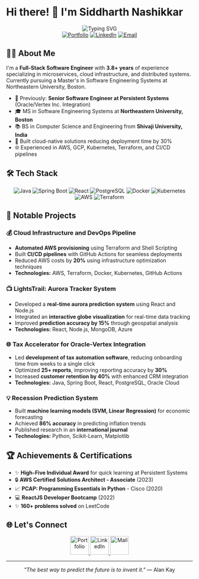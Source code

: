 # Hi there! 👋 I'm Siddharth Nashikkar

<div align="center">
  <img src="https://readme-typing-svg.herokuapp.com?font=Fira+Code&pause=1000&color=3584E4&center=true&vCenter=true&width=435&lines=Senior+Software+Engineer;Full+Stack+Developer;Cloud+Computing+Enthusiast;Researcher+%26+Mentor" alt="Typing SVG" />
</div>

<div align="center">
  <a href="https://siddharth-nashikkar.me/"><img src="https://img.shields.io/badge/Portfolio-FF5722?style=for-the-badge&logo=firebase&logoColor=white" alt="Portfolio" /></a>
  <a href="https://linkedin.com/in/siddharth-nashikkar"><img src="https://img.shields.io/badge/LinkedIn-0077B5?style=for-the-badge&logo=linkedin&logoColor=white" alt="LinkedIn" /></a>
  <a href="mailto:nashikkarsid@gmail.com"><img src="https://img.shields.io/badge/Email-D14836?style=for-the-badge&logo=gmail&logoColor=white" alt="Email" /></a>
</div>

## 👨‍💻 About Me

I'm a **Full-Stack Software Engineer** with **3.8+ years** of experience specializing in microservices, cloud infrastructure, and distributed systems. Currently pursuing a Master's in Software Engineering Systems at Northeastern University, Boston.

- 🏢 Previously: **Senior Software Engineer at Persistent Systems** (Oracle/Vertex Inc. Integration)
- 🎓 MS in Software Engineering Systems at **Northeastern University, Boston**
- 📚 BS in Computer Science and Engineering from **Shivaji University, India**
- 🔧 Built cloud-native solutions reducing deployment time by 30%
- 🌐 Experienced in AWS, GCP, Kubernetes, Terraform, and CI/CD pipelines

## 🛠️ Tech Stack

<div align="center">
  
  ![Java](https://img.shields.io/badge/Java-ED8B00?style=for-the-badge&logo=openjdk&logoColor=white)
  ![Spring Boot](https://img.shields.io/badge/Spring%20Boot-6DB33F?style=for-the-badge&logo=spring&logoColor=white)
  ![React](https://img.shields.io/badge/React-20232A?style=for-the-badge&logo=react&logoColor=61DAFB)
  ![PostgreSQL](https://img.shields.io/badge/PostgreSQL-316192?style=for-the-badge&logo=postgresql&logoColor=white)
  ![Docker](https://img.shields.io/badge/Docker-2496ED?style=for-the-badge&logo=docker&logoColor=white)
  ![Kubernetes](https://img.shields.io/badge/Kubernetes-326CE5?style=for-the-badge&logo=kubernetes&logoColor=white)
  ![AWS](https://img.shields.io/badge/AWS-232F3E?style=for-the-badge&logo=amazon-aws&logoColor=white)
  ![Terraform](https://img.shields.io/badge/Terraform-7B42BC?style=for-the-badge&logo=terraform&logoColor=white)

</div>

## 🌟 Notable Projects

### 💰 Cloud Infrastructure and DevOps Pipeline
- **Automated AWS provisioning** using Terraform and Shell Scripting
- Built **CI/CD pipelines** with GitHub Actions for seamless deployments
- Reduced AWS costs by **20%** using infrastructure optimization techniques
- **Technologies:** AWS, Terraform, Docker, Kubernetes, GitHub Actions

### 📺 LightsTrail: Aurora Tracker System
- Developed a **real-time aurora prediction system** using React and Node.js
- Integrated an **interactive globe visualization** for real-time data tracking
- Improved **prediction accuracy by 15%** through geospatial analysis
- **Technologies:** React, Node.js, MongoDB, Azure

### 🌐 Tax Accelerator for Oracle-Vertex Integration
- Led **development of tax automation software**, reducing onboarding time from weeks to a single click
- Optimized **25+ reports**, improving reporting accuracy by **30%**
- Increased **customer retention by 40%** with enhanced CRM integration
- **Technologies:** Java, Spring Boot, React, PostgreSQL, Oracle Cloud

### 💡 Recession Prediction System
- Built **machine learning models (SVM, Linear Regression)** for economic forecasting
- Achieved **86% accuracy** in predicting inflation trends
- Published research in an **international journal**
- **Technologies:** Python, Scikit-Learn, Matplotlib

## 🏆 Achievements & Certifications
- ✨ **High-Five Individual Award** for quick learning at Persistent Systems
- 🔒 **AWS Certified Solutions Architect - Associate** (2023)
- 📈 **PCAP: Programming Essentials in Python** - Cisco (2020)
- 💻 **ReactJS Developer Bootcamp** (2022)
- ✨ **160+ problems solved** on LeetCode

## 🌐 Let's Connect

<div align="center">
  <a href="https://siddharth-nashikkar.me/">
    <img height="50" src="https://user-images.githubusercontent.com/46517096/166972883-f5f1d88c-0246-4374-88ac-ded0f2cf0699.png" alt="Portfolio"/>
  </a>
  <a href="https://www.linkedin.com/in/siddharth-nashikkar/">
    <img height="50" src="https://user-images.githubusercontent.com/46517096/166973395-19676cd8-f8ec-4abf-83ff-da8243505b82.png" alt="LinkedIn"/>
  </a>
  <a href="mailto:nashikkarsid@gmail.com">
    <img height="50" src="https://user-images.githubusercontent.com/46517096/166974271-91dfa250-d70b-4cb9-8707-f1bda1b708c3.png" alt="Mail"/>
  </a>
</div>

---

<div align="center">
  <p><i>"The best way to predict the future is to invent it."</i> — Alan Kay</p>
</div>
